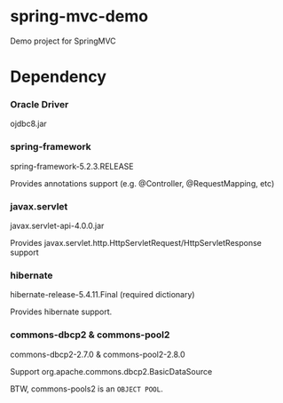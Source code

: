 # spring-mvc-demo
Demo project for SpringMVC

# Dependency
### Oracle Driver
ojdbc8.jar

### spring-framework
spring-framework-5.2.3.RELEASE

Provides annotations support (e.g. @Controller, @RequestMapping, etc)

### javax.servlet
javax.servlet-api-4.0.0.jar

Provides javax.servlet.http.HttpServletRequest/HttpServletResponse support

### hibernate 
hibernate-release-5.4.11.Final
(required dictionary)

Provides hibernate support.

### commons-dbcp2 & commons-pool2
commons-dbcp2-2.7.0 & commons-pool2-2.8.0

Support org.apache.commons.dbcp2.BasicDataSource

BTW, commons-pools2 is an `OBJECT POOL`.
